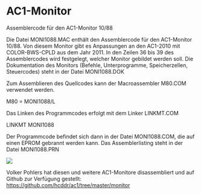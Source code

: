 # AC1-Monitor
Assemblercode für den AC1-Monitor 10/88

Die Datei MONI1088.MAC enthält den Assemblercode für den AC1-Monitor 10/88.
Von diesem Monitor gibt es Anpassungen an den AC1-2010 mit COLOR-BWS-CPLD aus dem Jahr 2011.
In den Zeilen 36 bis 39 des Assemblercodes wird festgelegt, welcher Monitor gebildet werden soll.
Die Dokumentation des Monitors (Befehle, Unterprogramme, Speicherzellen, Steuercodes)
steht in der Datei MONI1088.DOK

Zum Assemblieren des Quellcodes kann der Macroassembler M80.COM verwendet werden.

M80 = MONI1088/L

Das Linken des Programmcodes erfolgt mit dem Linker LINKMT.COM

LINKMT MONI1088

Der Programmcode befindet sich dann in der Datei MONI1088.COM, die auf einen EPROM gebrannt werden kann.
Das Assemblerlisting steht in der Datei MONI1088.PRN

![](https://www.ftonn.de/GIT-Projekte/AC1-Monitor/Monitor_10-88.gif)

Volker Pohlers hat diesen und weitere AC1-Monitore disassembliert und auf
Github zur Verfügung gestellt: https://github.com/hcddr/ac1/tree/master/monitor 